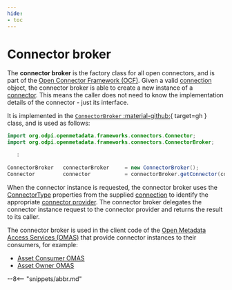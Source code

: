 ```yaml
---
hide:
- toc
---
```


<!-- SPDX-License-Identifier: CC-BY-4.0 -->
<!-- Copyright Contributors to the Egeria project. -->

# Connector broker

The **connector broker** is the factory class for all open connectors, and is part of the
[Open Connector Framework (OCF)](/egeria-docs/frameworks/ocf).
Given a valid [connection](connection.md) object, the
connector broker is able to create a new instance of a [connector](connector.md).
This means the caller does not need to know the implementation
details of the connector - just its interface.

It is implemented in the [`ConnectorBroker` :material-github:](https://github.com/odpi/egeria/blob/master/open-metadata-implementation/frameworks/open-connector-framework/src/main/java/org/odpi/openmetadata/frameworks/connectors/ConnectorBroker.java){ target=gh }
class, and is used as follows:

```java
import org.odpi.openmetadata.frameworks.connectors.Connector;
import org.odpi.openmetadata.frameworks.connectors.ConnectorBroker;

   :
   
ConnectorBroker   connectorBroker     = new ConnectorBroker();
Connector         connector           = connectorBroker.getConnector(connection);
```

When the connector instance is requested, the connector broker uses the [ConnectorType](connector-type.md) properties
from the supplied [connection](connection.md) to identify the appropriate [connector provider](connector-provider.md).
The connector broker delegates the connector instance request to the connector provider and returns
the result to its caller.

The connector broker is used in the client code of the [Open Metadata Access Services (OMAS)](/egeria-docs/services/omas)
that provide connector instances to their consumers, for example:

- [Asset Consumer OMAS](/egeria-docs/services/omas/asset-consumer)
- [Asset Owner OMAS](/egeria-docs/services/omas/asset-owner)

--8<-- "snippets/abbr.md"
